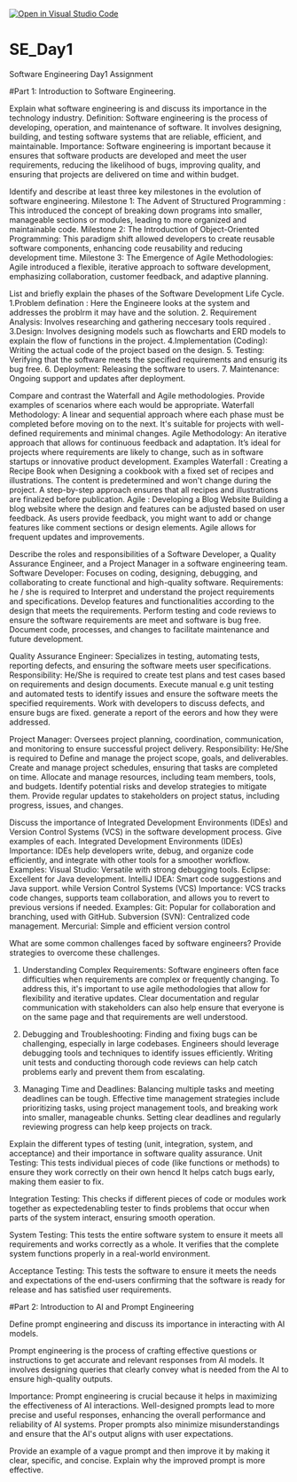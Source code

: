 [![Open in Visual Studio Code](https://classroom.github.com/assets/open-in-vscode-2e0aaae1b6195c2367325f4f02e2d04e9abb55f0b24a779b69b11b9e10269abc.svg)](https://classroom.github.com/online_ide?assignment_repo_id=15613602&assignment_repo_type=AssignmentRepo)
# SE_Day1
Software Engineering Day1 Assignment

#Part 1: Introduction to Software Engineering.

Explain what software engineering is and discuss its importance in the technology industry.
Definition: Software engineering is the process of developing, operation, and maintenance of software. It involves designing, building, and testing software systems that are reliable, efficient, and maintainable.
Importance: Software engineering is important because it ensures that software products are developed and meet the user requirements, reducing the likelihood of bugs, improving quality, and ensuring that projects are delivered on time and within budget.

Identify and describe at least three key milestones in the evolution of software engineering.
Milestone 1: The Advent of Structured Programming : This introduced the concept of breaking down programs into smaller, manageable sections or modules, leading to more organized and maintainable code.
Milestone 2: The Introduction of Object-Oriented Programming: This paradigm shift allowed developers to create reusable software components, enhancing code reusability and reducing development time.
Milestone 3: The Emergence of Agile Methodologies: Agile introduced a flexible, iterative approach to software development, emphasizing collaboration, customer feedback, and adaptive planning.

List and briefly explain the phases of the Software Development Life Cycle.
1.Problem defination : Here the Engineere looks at the system and addresses the problrm it may have and the solution.
2. Requirement Analysis: Involves researching and gathering neccesary tools required  .
3.Design: Involves designing models such as flowcharts and ERD models to explain the flow of functions in the project.
4.Implementation (Coding): Writing the actual code of the project based on the design.
5. Testing: Verifying that the software meets the specified requirements and ensurig its bug free.
6. Deployment: Releasing the software to users.
7. Maintenance: Ongoing support and updates after deployment.

Compare and contrast the Waterfall and Agile methodologies. Provide examples of scenarios where each would be appropriate.
Waterfall Methodology: A linear and sequential approach where each phase must be completed before moving on to the next. It's suitable for projects with well-defined requirements and minimal changes.
Agile Methodology: An iterative approach that allows for continuous feedback and adaptation. It’s ideal for projects where requirements are likely to change, such as in software startups or innovative product development. 
Examples
Waterfall : Creating a Recipe Book
when  Designing a cookbook with a fixed set of recipes and illustrations.
The content is predetermined and won't change during the project. A step-by-step approach ensures that all recipes and illustrations are finalized before publication.
Agile : Developing a Blog Website
Building a blog website where the design and features can be adjusted based on user feedback.
As users provide feedback, you might want to add or change features like comment sections or design elements. Agile allows for frequent updates and improvements.

Describe the roles and responsibilities of a Software Developer, a Quality Assurance Engineer, and a Project Manager in a software engineering team.
Software Developer: Focuses on coding, designing, debugging, and collaborating to create functional and high-quality software.
Requirements:
he / she is required to Interpret and understand the project requirements and specifications.
 Develop features and functionalities according to the design that meets the requirements.
 Perform  testing and code reviews to ensure the software requirements are meet and software is bug free.
Document code, processes, and changes to facilitate maintenance and future development.

Quality Assurance Engineer: Specializes in testing, automating tests, reporting defects, and ensuring the software meets user specifications.
Responsibility: He/She is required to  create test plans and test cases based on requirements and design documents.
Execute manual e.g unit testing and automated tests to identify issues and ensure the software meets the specified requirements.
Work with developers to  discuss defects, and ensure bugs are fixed.
generate a report of the eerors and how they were addressed.

Project Manager: Oversees project planning, coordination, communication, and monitoring to ensure successful project delivery.
Responsibility: He/She is required  to Define and manage the project scope, goals, and deliverables.
Create and manage project schedules, ensuring that tasks are completed on time.
Allocate and manage resources, including team members, tools, and budgets.
Identify potential risks and develop strategies to mitigate them.
Provide regular updates to stakeholders on project status, including progress, issues, and changes.

Discuss the importance of Integrated Development Environments (IDEs) and Version Control Systems (VCS) in the software development process. Give examples of each.
Integrated Development Environments (IDEs)
Importance:
IDEs help developers write, debug, and organize code efficiently, and integrate with other tools for a smoother workflow.
Examples:
Visual Studio: Versatile with strong debugging tools.
Eclipse: Excellent for Java development.
IntelliJ IDEA: Smart code suggestions and Java support.
while Version Control Systems (VCS)
Importance:
VCS tracks code changes, supports team collaboration, and allows you to revert to previous versions if needed.
Examples:
Git: Popular for collaboration and branching, used with GitHub.
Subversion (SVN): Centralized code management.
Mercurial: Simple and efficient version control

What are some common challenges faced by software engineers? Provide strategies to overcome these challenges.
1. Understanding Complex Requirements:
Software engineers often face difficulties when requirements are complex or frequently changing. To address this, it's important to use agile methodologies that allow for flexibility and iterative updates. Clear documentation and regular communication with stakeholders can also help ensure that everyone is on the same page and that requirements are well understood.

2. Debugging and Troubleshooting:
Finding and fixing bugs can be challenging, especially in large codebases. Engineers should leverage debugging tools and techniques to identify issues efficiently. Writing unit tests and conducting thorough code reviews can help catch problems early and prevent them from escalating.

3. Managing Time and Deadlines:
Balancing multiple tasks and meeting deadlines can be tough. Effective time management strategies include prioritizing tasks, using project management tools, and breaking work into smaller, manageable chunks. Setting clear deadlines and regularly reviewing progress can help keep projects on track.

Explain the different types of testing (unit, integration, system, and acceptance) and their importance in software quality assurance.
Unit Testing:
This tests individual pieces of code (like functions or methods) to ensure they work correctly on their own hencd It helps catch bugs early, making them easier to fix.

Integration Testing:
This checks if different pieces of code or modules work together as expectedenabling tester to  finds problems that occur when parts of the system interact, ensuring smooth operation.

System Testing:
This tests the entire software system to ensure it meets all requirements and works correctly as a whole. It verifies that the complete system functions properly in a real-world environment.

Acceptance Testing:
This tests the software to ensure it meets the needs and expectations of the end-users confirming  that the software is ready for release and  has satisfied user requirements.

#Part 2: Introduction to AI and Prompt Engineering

Define prompt engineering and discuss its importance in interacting with AI models.

Prompt engineering is the process of crafting effective questions or instructions to get accurate and relevant responses from AI models. It involves designing queries that clearly convey what is needed from the AI to ensure high-quality outputs.

Importance:
Prompt engineering is crucial because it helps in maximizing the effectiveness of AI interactions. Well-designed prompts lead to more precise and useful responses, enhancing the overall performance and reliability of AI systems. Proper prompts also minimize misunderstandings and ensure that the AI's output aligns with user expectations.

Provide an example of a vague prompt and then improve it by making it clear, specific, and concise. Explain why the improved prompt is more effective.
